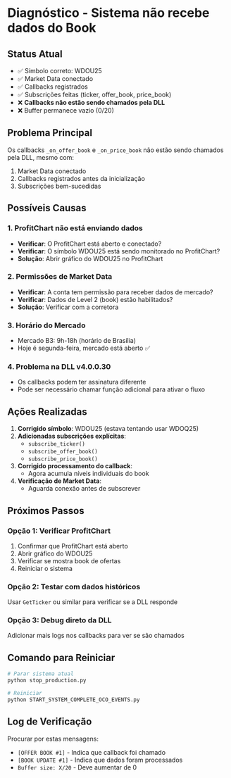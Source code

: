 # Diagnóstico - Sistema não recebe dados do Book

## Status Atual
- ✅ Símbolo correto: WDOU25
- ✅ Market Data conectado
- ✅ Callbacks registrados
- ✅ Subscrições feitas (ticker, offer_book, price_book)
- ❌ **Callbacks não estão sendo chamados pela DLL**
- ❌ Buffer permanece vazio (0/20)

## Problema Principal
Os callbacks `_on_offer_book` e `_on_price_book` não estão sendo chamados pela DLL, mesmo com:
1. Market Data conectado
2. Callbacks registrados antes da inicialização
3. Subscrições bem-sucedidas

## Possíveis Causas

### 1. ProfitChart não está enviando dados
- **Verificar**: O ProfitChart está aberto e conectado?
- **Verificar**: O símbolo WDOU25 está sendo monitorado no ProfitChart?
- **Solução**: Abrir gráfico do WDOU25 no ProfitChart

### 2. Permissões de Market Data
- **Verificar**: A conta tem permissão para receber dados de mercado?
- **Verificar**: Dados de Level 2 (book) estão habilitados?
- **Solução**: Verificar com a corretora

### 3. Horário do Mercado
- Mercado B3: 9h-18h (horário de Brasília)
- Hoje é segunda-feira, mercado está aberto ✅

### 4. Problema na DLL v4.0.0.30
- Os callbacks podem ter assinatura diferente
- Pode ser necessário chamar função adicional para ativar o fluxo

## Ações Realizadas

1. **Corrigido símbolo**: WDOU25 (estava tentando usar WDOQ25)
2. **Adicionadas subscrições explícitas**:
   - `subscribe_ticker()`
   - `subscribe_offer_book()` 
   - `subscribe_price_book()`
3. **Corrigido processamento do callback**: 
   - Agora acumula níveis individuais do book
4. **Verificação de Market Data**: 
   - Aguarda conexão antes de subscrever

## Próximos Passos

### Opção 1: Verificar ProfitChart
1. Confirmar que ProfitChart está aberto
2. Abrir gráfico do WDOU25
3. Verificar se mostra book de ofertas
4. Reiniciar o sistema

### Opção 2: Testar com dados históricos
Usar `GetTicker` ou similar para verificar se a DLL responde

### Opção 3: Debug direto da DLL
Adicionar mais logs nos callbacks para ver se são chamados

## Comando para Reiniciar
```bash
# Parar sistema atual
python stop_production.py

# Reiniciar
python START_SYSTEM_COMPLETE_OCO_EVENTS.py
```

## Log de Verificação
Procurar por estas mensagens:
- `[OFFER BOOK #1]` - Indica que callback foi chamado
- `[BOOK UPDATE #1]` - Indica que dados foram processados
- `Buffer size: X/20` - Deve aumentar de 0